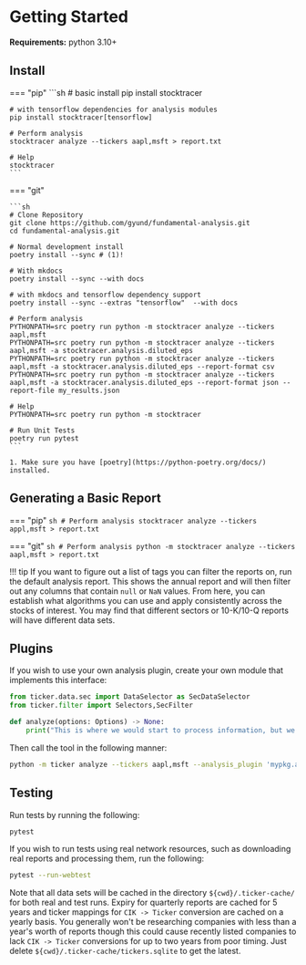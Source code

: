 # Getting Started

**Requirements:** python 3.10+

## Install

=== "pip"
    ```sh
    # basic install
    pip install stocktracer

    # with tensorflow dependencies for analysis modules
    pip install stocktracer[tensorflow]

    # Perform analysis
    stocktracer analyze --tickers aapl,msft > report.txt

    # Help
    stocktracer
    ```

=== "git"

    ```sh
    # Clone Repository
    git clone https://github.com/gyund/fundamental-analysis.git
    cd fundamental-analysis.git

    # Normal development install
    poetry install --sync # (1)!

    # With mkdocs
    poetry install --sync --with docs
    
    # with mkdocs and tensorflow dependency support
    poetry install --sync --extras "tensorflow"  --with docs

    # Perform analysis
    PYTHONPATH=src poetry run python -m stocktracer analyze --tickers aapl,msft
    PYTHONPATH=src poetry run python -m stocktracer analyze --tickers aapl,msft -a stocktracer.analysis.diluted_eps
    PYTHONPATH=src poetry run python -m stocktracer analyze --tickers aapl,msft -a stocktracer.analysis.diluted_eps --report-format csv
    PYTHONPATH=src poetry run python -m stocktracer analyze --tickers aapl,msft -a stocktracer.analysis.diluted_eps --report-format json --report-file my_results.json

    # Help
    PYTHONPATH=src poetry run python -m stocktracer

    # Run Unit Tests
    poetry run pytest
    ```
    
    1. Make sure you have [poetry](https://python-poetry.org/docs/) installed.

## Generating a Basic Report

=== "pip"
    ```sh
    # Perform analysis
    stocktracer analyze --tickers appl,msft > report.txt
    ```

=== "git"
    ```sh
    # Perform analysis
    python -m stocktracer analyze --tickers aapl,msft > report.txt
    ```

!!! tip
    If you want to figure out a list of tags you can filter the reports on, run the default analysis report. This shows the annual report and will then filter out any columns that contain `null` or `NaN` values. From here, you can establish what algorithms you can use and apply consistently across the stocks of interest. You may find that different sectors or 10-K/10-Q reports will have different data sets.


## Plugins

If you wish to use your own analysis plugin, create your own module that implements this interface:

```python
from ticker.data.sec import DataSelector as SecDataSelector
from ticker.filter import Selectors,SecFilter

def analyze(options: Options) -> None:
    print("This is where we would start to process information, but we're not right now")

```

Then call the tool in the following manner:

```sh
python -m ticker analyze --tickers aapl,msft --analysis_plugin 'mypkg.analysis'
```

## Testing

Run tests by running the following:

```sh
pytest
```

If you wish to run tests using real network resources, such as downloading real reports and processing them, run the following:

```sh
pytest --run-webtest
```

Note that all data sets will be cached in the directory `${cwd}/.ticker-cache/` for both real and test runs. Expiry for quarterly reports are cached for 5 years and ticker mappings for `CIK -> Ticker` conversion are cached on a yearly basis. You generally won't be researching companies with less than a year's worth of reports though this could cause recently listed companies to lack `CIK -> Ticker` conversions for up to two years from poor timing. Just delete `${cwd}/.ticker-cache/tickers.sqlite` to get the latest.
